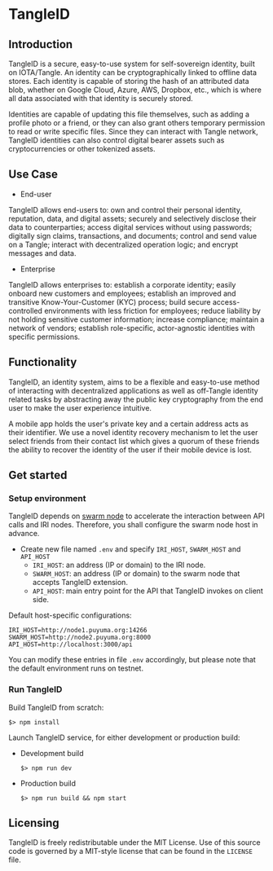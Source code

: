 # TangleID

## Introduction

TangleID is a secure, easy-to-use system for self-sovereign identity,
built on IOTA/Tangle. An identity can be cryptographically linked to
offline data stores. Each identity is capable of storing the hash of
an attributed data blob, whether on Google Cloud, Azure, AWS, Dropbox,
etc., which is where all data associated with that identity is securely
stored.

Identities are capable of updating this file themselves, such as adding
a profile photo or a friend, or they can also grant others temporary
permission to read or write specific files. Since they can interact with
Tangle network, TangleID identities can also control digital bearer assets
such as cryptocurrencies or other tokenized assets.

## Use Case

* End-user

TangleID allows end-users to: own and control their personal identity,
reputation, data, and digital assets; securely and selectively disclose
their data to counterparties; access digital services without using
passwords; digitally sign claims, transactions, and documents; control and
send value on a Tangle; interact with decentralized operation logic; and
encrypt messages and data.

* Enterprise

TangleID allows enterprises to: establish a corporate identity; easily
onboard new customers and employees; establish an improved and transitive
Know-Your-Customer (KYC) process; build secure access-controlled
environments with less friction for employees; reduce liability by not
holding sensitive customer information; increase compliance; maintain a
network of vendors; establish role-specific, actor-agnostic identities
with specific permissions.

## Functionality

TangleID, an identity system, aims to be a flexible and easy-to-use method
of interacting with decentralized applications as well as off-Tangle
 identity related tasks by abstracting away the public key cryptography from
the end user to make the user experience intuitive.

A mobile app holds the user's private key and a certain address acts as
their identifier. We use a novel identity recovery mechanism to let the
user select friends from their contact list which gives a quorum of these
friends the ability to recover the identity of the user if their mobile
device is lost.

## Get started

### Setup environment

TangleID depends on [swarm node](https://github.com/yillkid/iota-swarm-node) to
accelerate the interaction between API calls and IRI nodes. Therefore, you shall
configure the swarm node host in advance.

- Create new file named `.env` and specify `IRI_HOST`, `SWARM_HOST` and `API_HOST`
  * `IRI_HOST`: an address (IP or domain) to the IRI node.
  * `SWARM_HOST`: an address (IP or domain) to the swarm node that accepts TangleID extension.
  * `API_HOST`: main entry point for the API that TangleID invokes on client side.

Default host-specific configurations:
```
IRI_HOST=http://node1.puyuma.org:14266
SWARM_HOST=http://node2.puyuma.org:8000
API_HOST=http://localhost:3000/api
```

You can modify these entries in file `.env` accordingly,
but please note that the default environment runs on testnet.

### Run TangleID

Build TangleID from scratch:

```shell
$> npm install
```

Launch TangleID service, for either development or production build:
- Development build
    ```shell
    $> npm run dev
    ```
- Production build
    ```shell
    $> npm run build && npm start
    ```

## Licensing
TangleID is freely redistributable under the MIT License. Use of this source
code is governed by a MIT-style license that can be found in the `LICENSE` file.
